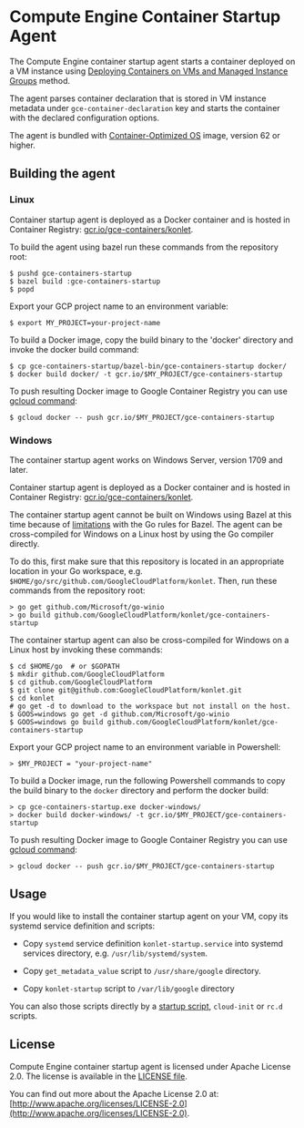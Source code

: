 # Compute Engine Container Startup Agent

The Compute Engine container startup agent starts a container deployed on a VM
instance using [Deploying Containers on VMs and Managed Instance Groups](
https://cloud.google.com/compute/docs/instance-groups/deploying-docker-containers) method.

The agent parses container declaration that is stored in VM instance metadata
under `gce-container-declaration` key and starts the container with the declared
configuration options.

The agent is bundled with [Container-Optimized OS](
https://cloud.google.com/container-optimized-os/docs/) image, version 62 or higher.

## Building the agent

### Linux

Container startup agent is deployed as a Docker container and is hosted in
Container Registry:
[gcr.io/gce-containers/konlet](http://gcr.io/gce-containers/konlet).

To build the agent using bazel run these commands from the repository root:
```shell
$ pushd gce-containers-startup
$ bazel build :gce-containers-startup
$ popd
```

Export your GCP project name to an environment variable:
```shell
$ export MY_PROJECT=your-project-name
```

To build a Docker image, copy the build binary to the 'docker' directory and
invoke the docker build command:
```shell
$ cp gce-containers-startup/bazel-bin/gce-containers-startup docker/
$ docker build docker/ -t gcr.io/$MY_PROJECT/gce-containers-startup
```

To push resulting Docker image to Google Container Registry you can use [gcloud
command](https://cloud.google.com/container-registry/docs/pushing-and-pulling):
```shell
$ gcloud docker -- push gcr.io/$MY_PROJECT/gce-containers-startup
```

### Windows

The container startup agent works on Windows Server, version 1709 and later.

Container startup agent is deployed as a Docker container and is hosted in
Container Registry:
[gcr.io/gce-containers/konlet](http://gcr.io/gce-containers/konlet).

The container startup agent cannot be built on Windows using Bazel at this time because of
[limitations](https://github.com/bazelbuild/rules_go/issues/1007) with the Go
rules for Bazel. The agent can be cross-compiled for Windows on a Linux host by
using the Go compiler directly.

To do this, first make sure that this repository is located in an appropriate
location in your Go workspace, e.g.
`$HOME/go/src/github.com/GoogleCloudPlatform/konlet`.  Then, run these commands
from the repository root:

```shell
> go get github.com/Microsoft/go-winio
> go build github.com/GoogleCloudPlatform/konlet/gce-containers-startup
```

The container startup agent can also be cross-compiled for Windows on a Linux
host by invoking these commands:

```shell
$ cd $HOME/go  # or $GOPATH
$ mkdir github.com/GoogleCloudPlatform
$ cd github.com/GoogleCloudPlatform
$ git clone git@github.com:GoogleCloudPlatform/konlet.git
$ cd konlet
# go get -d to download to the workspace but not install on the host.
$ GOOS=windows go get -d github.com/Microsoft/go-winio
$ GOOS=windows go build github.com/GoogleCloudPlatform/konlet/gce-containers-startup
```

Export your GCP project name to an environment variable in Powershell:
```shell
> $MY_PROJECT = "your-project-name"
```

To build a Docker image, run the following Powershell commands to copy the build
binary to the `docker` directory and perform the docker build:
```shell
> cp gce-containers-startup.exe docker-windows/
> docker build docker-windows/ -t gcr.io/$MY_PROJECT/gce-containers-startup
```

To push resulting Docker image to Google Container Registry you can use [gcloud
command](https://cloud.google.com/container-registry/docs/pushing-and-pulling):
```shell
> gcloud docker -- push gcr.io/$MY_PROJECT/gce-containers-startup
```

## Usage

If you would like to install the container startup agent on your VM, copy its systemd service definition and scripts:

* Copy `systemd` service definition `konlet-startup.service` into systemd services directory, e.g. `/usr/lib/systemd/system`.

* Copy `get_metadata_value` script to `/usr/share/google` directory.

* Copy `konlet-startup` script to `/var/lib/google` directory


You can also those scripts directly by a [startup script](https://cloud.google.com/compute/docs/startupscript),
`cloud-init` or `rc.d` scripts.


## License

Compute Engine container startup agent is licensed under Apache License 2.0. The
license is available in the [LICENSE file](LICENSE).

You can find out more about the Apache License 2.0 at:
[http://www.apache.org/licenses/LICENSE-2.0](http://www.apache.org/licenses/LICENSE-2.0).

